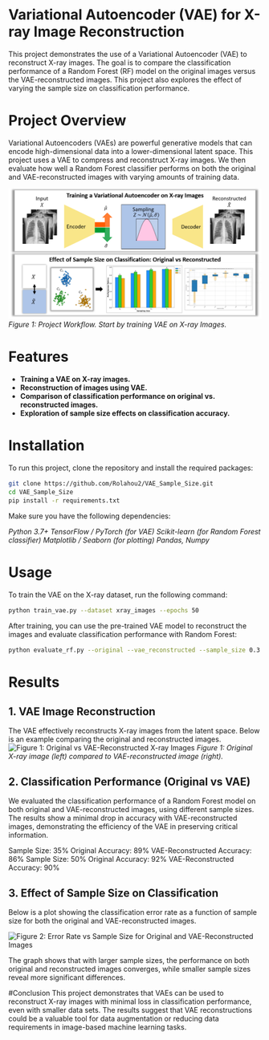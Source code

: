 # Variational Autoencoder (VAE) for X-ray Image Reconstruction
This project demonstrates the use of a Variational Autoencoder (VAE) to reconstruct X-ray images. The goal is to compare the classification performance of a Random Forest (RF) model on the original images versus the VAE-reconstructed images. This project also explores the effect of varying the sample size on classification performance.

# Project Overview
Variational Autoencoders (VAEs) are powerful generative models that can encode high-dimensional data into a lower-dimensional latent space. This project uses a VAE to compress and reconstruct X-ray images. We then evaluate how well a Random Forest classifier performs on both the original and VAE-reconstructed images with varying amounts of training data.

![Figure 1: Project Workflow](results/Workflow.PNG)
*Figure 1: Project Workflow. Start by training VAE on X-ray Images.*

# Features
- **Training a VAE on X-ray images.**
- **Reconstruction of images using VAE.**
- **Comparison of classification performance on original vs. reconstructed images.**
- **Exploration of sample size effects on classification accuracy.**

# Installation
To run this project, clone the repository and install the required packages:
```bash
git clone https://github.com/Rolahou2/VAE_Sample_Size.git
cd VAE_Sample_Size
pip install -r requirements.txt
```
Make sure you have the following dependencies:

*Python 3.7+*
*TensorFlow / PyTorch (for VAE)*
*Scikit-learn (for Random Forest classifier)*
*Matplotlib / Seaborn (for plotting)*
*Pandas, Numpy*

# Usage
To train the VAE on the X-ray dataset, run the following command:
```bash
python train_vae.py --dataset xray_images --epochs 50
```
After training, you can use the pre-trained VAE model to reconstruct the images and evaluate classification performance with Random Forest:
```bash
python evaluate_rf.py --original --vae_reconstructed --sample_size 0.3
```

# Results
## 1. VAE Image Reconstruction
The VAE effectively reconstructs X-ray images from the latent space. Below is an example comparing the original and reconstructed images.
![Figure 1: Original vs VAE-Reconstructed X-ray Images](path/to/image)
*Figure 1: Original X-ray image (left) compared to VAE-reconstructed image (right).*

## 2. Classification Performance (Original vs VAE)
We evaluated the classification performance of a Random Forest model on both original and VAE-reconstructed images, using different sample sizes. The results show a minimal drop in accuracy with VAE-reconstructed images, demonstrating the efficiency of the VAE in preserving critical information.

Sample Size: 35%
Original Accuracy: 89%
VAE-Reconstructed Accuracy: 86%
Sample Size: 50%
Original Accuracy: 92%
VAE-Reconstructed Accuracy: 90%

## 3. Effect of Sample Size on Classification
Below is a plot showing the classification error rate as a function of sample size for both the original and VAE-reconstructed images.

![Figure 2: Error Rate vs Sample Size for Original and VAE-Reconstructed Images](path/to/image)

The graph shows that with larger sample sizes, the performance on both original and reconstructed images converges, while smaller sample sizes reveal more significant differences.

#Conclusion
This project demonstrates that VAEs can be used to reconstruct X-ray images with minimal loss in classification performance, even with smaller data sets. The results suggest that VAE reconstructions could be a valuable tool for data augmentation or reducing data requirements in image-based machine learning tasks.
